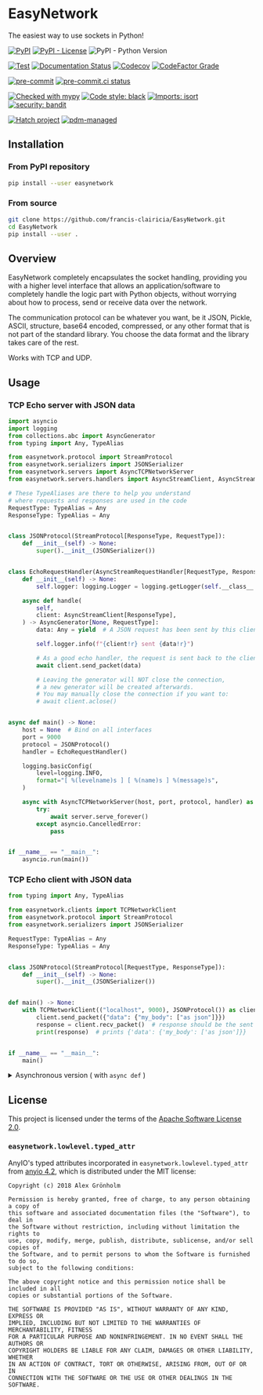 # EasyNetwork

The easiest way to use sockets in Python!

[![PyPI](https://img.shields.io/pypi/v/easynetwork)](https://pypi.org/project/easynetwork/)
[![PyPI - License](https://img.shields.io/pypi/l/easynetwork)](https://github.com/francis-clairicia/EasyNetwork/blob/main/LICENSE)
![PyPI - Python Version](https://img.shields.io/pypi/pyversions/easynetwork)

[![Test](https://github.com/francis-clairicia/EasyNetwork/actions/workflows/test.yml/badge.svg)](https://github.com/francis-clairicia/EasyNetwork/actions/workflows/test.yml)
[![Documentation Status](https://readthedocs.org/projects/easynetwork/badge/?version=latest)](https://easynetwork.readthedocs.io/en/latest/?badge=latest)
[![Codecov](https://img.shields.io/codecov/c/github/francis-clairicia/EasyNetwork)](https://codecov.io/gh/francis-clairicia/EasyNetwork)
[![CodeFactor Grade](https://img.shields.io/codefactor/grade/github/francis-clairicia/EasyNetwork)](https://www.codefactor.io/repository/github/francis-clairicia/easynetwork)

[![pre-commit](https://img.shields.io/badge/pre--commit-enabled-brightgreen?logo=pre-commit)](https://github.com/pre-commit/pre-commit)
[![pre-commit.ci status](https://results.pre-commit.ci/badge/github/francis-clairicia/EasyNetwork/main.svg)](https://results.pre-commit.ci/latest/github/francis-clairicia/EasyNetwork/main)

[![Checked with mypy](http://www.mypy-lang.org/static/mypy_badge.svg)](http://mypy-lang.org/)
[![Code style: black](https://img.shields.io/badge/code%20style-black-000000.svg)](https://github.com/psf/black)
[![Imports: isort](https://img.shields.io/badge/%20imports-isort-%231674b1?style=flat&labelColor=ef8336)](https://pycqa.github.io/isort/)
[![security: bandit](https://img.shields.io/badge/security-bandit-yellow.svg)](https://github.com/PyCQA/bandit)

[![Hatch project](https://img.shields.io/badge/%F0%9F%A5%9A-Hatch-4051b5.svg)](https://github.com/pypa/hatch)
[![pdm-managed](https://img.shields.io/badge/pdm-managed-blueviolet)](https://pdm.fming.dev)

## Installation
### From PyPI repository
```sh
pip install --user easynetwork
```

### From source
```sh
git clone https://github.com/francis-clairicia/EasyNetwork.git
cd EasyNetwork
pip install --user .
```

## Overview
EasyNetwork completely encapsulates the socket handling, providing you with a higher level interface
that allows an application/software to completely handle the logic part with Python objects,
without worrying about how to process, send or receive data over the network.

The communication protocol can be whatever you want, be it JSON, Pickle, ASCII, structure, base64 encoded,
compressed, or any other format that is not part of the standard library.
You choose the data format and the library takes care of the rest.

Works with TCP and UDP.

## Usage
### TCP Echo server with JSON data
```py
import asyncio
import logging
from collections.abc import AsyncGenerator
from typing import Any, TypeAlias

from easynetwork.protocol import StreamProtocol
from easynetwork.serializers import JSONSerializer
from easynetwork.servers import AsyncTCPNetworkServer
from easynetwork.servers.handlers import AsyncStreamClient, AsyncStreamRequestHandler

# These TypeAliases are there to help you understand
# where requests and responses are used in the code
RequestType: TypeAlias = Any
ResponseType: TypeAlias = Any


class JSONProtocol(StreamProtocol[ResponseType, RequestType]):
    def __init__(self) -> None:
        super().__init__(JSONSerializer())


class EchoRequestHandler(AsyncStreamRequestHandler[RequestType, ResponseType]):
    def __init__(self) -> None:
        self.logger: logging.Logger = logging.getLogger(self.__class__.__name__)

    async def handle(
        self,
        client: AsyncStreamClient[ResponseType],
    ) -> AsyncGenerator[None, RequestType]:
        data: Any = yield  # A JSON request has been sent by this client

        self.logger.info(f"{client!r} sent {data!r}")

        # As a good echo handler, the request is sent back to the client
        await client.send_packet(data)

        # Leaving the generator will NOT close the connection,
        # a new generator will be created afterwards.
        # You may manually close the connection if you want to:
        # await client.aclose()


async def main() -> None:
    host = None  # Bind on all interfaces
    port = 9000
    protocol = JSONProtocol()
    handler = EchoRequestHandler()

    logging.basicConfig(
        level=logging.INFO,
        format="[ %(levelname)s ] [ %(name)s ] %(message)s",
    )

    async with AsyncTCPNetworkServer(host, port, protocol, handler) as server:
        try:
            await server.serve_forever()
        except asyncio.CancelledError:
            pass


if __name__ == "__main__":
    asyncio.run(main())
```

### TCP Echo client with JSON data
```py
from typing import Any, TypeAlias

from easynetwork.clients import TCPNetworkClient
from easynetwork.protocol import StreamProtocol
from easynetwork.serializers import JSONSerializer

RequestType: TypeAlias = Any
ResponseType: TypeAlias = Any


class JSONProtocol(StreamProtocol[RequestType, ResponseType]):
    def __init__(self) -> None:
        super().__init__(JSONSerializer())


def main() -> None:
    with TCPNetworkClient(("localhost", 9000), JSONProtocol()) as client:
        client.send_packet({"data": {"my_body": ["as json"]}})
        response = client.recv_packet()  # response should be the sent dictionary
        print(response)  # prints {'data': {'my_body': ['as json']}}


if __name__ == "__main__":
    main()
```

<details markdown="1">
<summary>Asynchronous version ( with <code>async def</code> )</summary>

```py
import asyncio

from easynetwork.clients import AsyncTCPNetworkClient

...

async def main() -> None:
    async with AsyncTCPNetworkClient(("localhost", 9000), JSONProtocol()) as client:
        await client.send_packet({"data": {"my_body": ["as json"]}})
        response = await client.recv_packet()  # response should be the sent dictionary
        print(response)  # prints {'data': {'my_body': ['as json']}}


if __name__ == "__main__":
    asyncio.run(main())
```

</details>

## License
This project is licensed under the terms of the [Apache Software License 2.0](https://github.com/francis-clairicia/EasyNetwork/blob/main/LICENSE).

### `easynetwork.lowlevel.typed_attr`

AnyIO's typed attributes incorporated in `easynetwork.lowlevel.typed_attr` from [anyio 4.2](https://github.com/agronholm/anyio/tree/4.2.0), which is distributed under the MIT license:
```
Copyright (c) 2018 Alex Grönholm

Permission is hereby granted, free of charge, to any person obtaining a copy of
this software and associated documentation files (the "Software"), to deal in
the Software without restriction, including without limitation the rights to
use, copy, modify, merge, publish, distribute, sublicense, and/or sell copies of
the Software, and to permit persons to whom the Software is furnished to do so,
subject to the following conditions:

The above copyright notice and this permission notice shall be included in all
copies or substantial portions of the Software.

THE SOFTWARE IS PROVIDED "AS IS", WITHOUT WARRANTY OF ANY KIND, EXPRESS OR
IMPLIED, INCLUDING BUT NOT LIMITED TO THE WARRANTIES OF MERCHANTABILITY, FITNESS
FOR A PARTICULAR PURPOSE AND NONINFRINGEMENT. IN NO EVENT SHALL THE AUTHORS OR
COPYRIGHT HOLDERS BE LIABLE FOR ANY CLAIM, DAMAGES OR OTHER LIABILITY, WHETHER
IN AN ACTION OF CONTRACT, TORT OR OTHERWISE, ARISING FROM, OUT OF OR IN
CONNECTION WITH THE SOFTWARE OR THE USE OR OTHER DEALINGS IN THE SOFTWARE.
```
